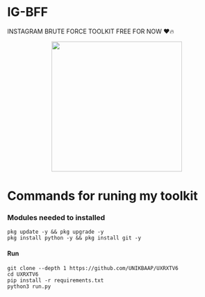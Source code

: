 # IG-BFF
INSTAGRAM BRUTE FORCE TOOLKIT FREE FOR NOW ❤️🔥
<p align="center"><img src="https://gifdb.com/images/high/glitching-hacker-hub-biwszmcveudzaori.gif" width="300"/></p>
    
# Commands for runing my toolkit

### Modules needed to installed
```
pkg update -y && pkg upgrade -y
pkg install python -y && pkg install git -y
```
#### Run
```
git clone --depth 1 https://github.com/UNIKBAAP/UXRXTV6
cd UXRXTV6
pip install -r requirements.txt
python3 run.py
```
